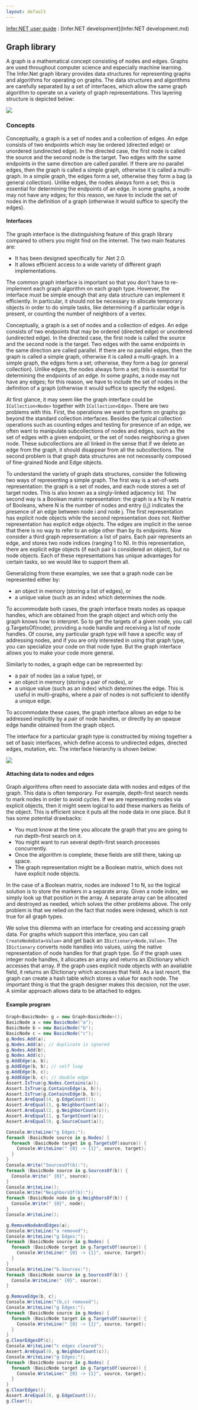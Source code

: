 ```yaml
---
layout: default 
--- 
```

[Infer.NET user guide](index.md) : [Infer.NET development](Infer.NET development.md)

## Graph library

A graph is a mathematical concept consisting of nodes and edges. Graphs are used throughout computer science and especially machine learning. The Infer.Net graph library provides data structures for representing graphs and algorithms for operating on graphs. The data structures and algorithms are carefully separated by a set of interfaces, which allow the same graph algorithm to operate on a variety of graph representations. This layering structure is depicted below: 

![](GraphLibLayers.gif)

### Concepts

Conceptually, a graph is a set of nodes and a collection of edges. An edge consists of two endpoints which may be ordered (directed edge) or unordered (undirected edge). In the directed case, the first node is called the source and the second node is the target. Two edges with the same endpoints in the same direction are called parallel. If there are no parallel edges, then the graph is called a simple graph, otherwise it is called a multi-graph. In a simple graph, the edges form a set, otherwise they form a bag (a general collection). Unlike edges, the nodes always form a set; this is essential for determining the endpoints of an edge. In some graphs, a node may not have any edges; for this reason, we have to include the set of nodes in the definition of a graph (otherwise it would suffice to specify the edges).

#### Interfaces

The graph interface is the distinguishing feature of this graph library compared to others you might find on the internet. The two main features are:

*   It has been designed specifically for .Net 2.0. 
*   It allows efficient access to a wide variety of different graph implementations. 

The common graph interface is important so that you don't have to re-implement each graph algorithm on each graph type. However, the interface must be simple enough that any data structure can implement it efficiently. In particular, it should not be necessary to allocate temporary objects in order to do simple tasks, like determining if a particular edge is present, or counting the number of neighbors of a vertex.

Conceptually, a graph is a set of nodes and a collection of edges. An edge consists of two endpoints that may be ordered (directed edge) or unordered (undirected edge). In the directed case, the first node is called the source and the second node is the target. Two edges with the same endpoints in the same direction are called parallel. If there are no parallel edges, then the graph is called a simple graph, otherwise it is called a multi-graph. In a simple graph, the edges form a set; otherwise, they form a bag (or general collection). Unlike edges, the nodes always form a set; this is essential for determining the endpoints of an edge. In some graphs, a node may not have any edges; for this reason, we have to include the set of nodes in the definition of a graph (otherwise it would suffice to specify the edges).

At first glance, it may seem like the graph interface could be `ICollection<Node>` together with `ICollection<Edge>`. There are two problems with this. First, the operations we want to perform on graphs go beyond the standard collection interfaces. Besides the typical collection operations such as counting edges and testing for presence of an edge, we often want to manipulate subcollections of nodes and edges, such as the set of edges with a given endpoint, or the set of nodes neighboring a given node. These subcollections are all linked in the sense that if we delete an edge from the graph, it should disappear from all the subcollections. The second problem is that graph data structures are not necessarily composed of fine-grained Node and Edge objects.

To understand the variety of graph data structures, consider the following two ways of representing a simple graph. The first way is a set-of-sets representation: the graph is a set of nodes, and each node stores a set of target nodes. This is also known as a singly-linked adjacency list. The second way is a Boolean matrix representation: the graph is a N by N matrix of Booleans, where N is the number of nodes and entry (i,j) indicates the presence of an edge between node i and node j. The first representation has explicit node objects while the second representation does not. Neither representation has explicit edge objects. The edges are implicit in the sense that there is no way to refer to an edge other than by its endpoints. Now consider a third graph representation: a list of pairs. Each pair represents an edge, and stores two node indices (ranging 1 to N). In this representation, there are explicit edge objects (if each pair is considered an object), but no node objects. Each of these representations has unique advantages for certain tasks, so we would like to support them all.

Generalizing from these examples, we see that a graph node can be represented either by:

*   an object in memory (storing a list of edges), or
*   a unique value (such as an index) which determines the node. 

To accommodate both cases, the graph interface treats nodes as opaque handles, which are obtained from the graph object and which only the graph knows how to interpret. So to get the targets of a given node, you call g.TargetsOf(node), providing a node handle and receiving a list of node handles. Of course, any particular graph type will have a specific way of addressing nodes, and if you are only interested in using that graph type, you can specialize your code on that node type. But the graph interface allows you to make your code more general.

Similarly to nodes, a graph edge can be represented by: 

*   a pair of nodes (as a value type), or 
*   an object in memory (storing a pair of nodes), or 
*   a unique value (such as an index) which determines the edge. This is useful in multi-graphs, where a pair of nodes is not sufficient to identify a unique edge. 

To accommodate these cases, the graph interface allows an edge to be addressed implicitly by a pair of node handles, or directly by an opaque edge handle obtained from the graph object.

The interface for a particular graph type is constructed by mixing together a set of basic interfaces, which define access to undirected edges, directed edges, mutation, etc. The interface hierarchy is shown below:

![](GraphInterfaceDiagram.png)

#### Attaching data to nodes and edges

Graph algorithms often need to associate data with nodes and edges of the graph. This data is often temporary. For example, depth-first search needs to mark nodes in order to avoid cycles. If we are representing nodes via explicit objects, then it might seem logical to add these markers as fields of the object. This is efficient since it puts all the node data in one place. But it has some potential drawbacks:

*   You must know at the time you allocate the graph that you are going to run depth-first search on it. 
*   You might want to run several depth-first search processes concurrently. 
*   Once the algorithm is complete, these fields are still there, taking up space. 
*   The graph representation might be a Boolean matrix, which does not have explicit node objects. 

In the case of a Boolean matrix, nodes are indexed 1 to N, so the logical solution is to store the markers in a separate array. Given a node index, we simply look up that position in the array. A separate array can be allocated and destroyed as needed, which solves the other problems above. The only problem is that we relied on the fact that nodes were indexed, which is not true for all graph types.

We solve this dilemma with an interface for creating and accessing graph data. For graphs which support this interface, you can call `CreateNodeData<Value>` and get back an `IDictionary<Node,Value>`. The `IDictionary` converts node handles into values, using the native representation of node handles for that graph type. So if the graph uses integer node handles, it allocates an array and returns an IDictionary which accesses that array. If the graph uses explicit node objects with an available field, it returns an IDictionary which accesses that field. As a last resort, the graph can create a hash table which stores a value for each node. The important thing is that the graph designer makes this decision, not the user. A similar approach allows data to be attached to edges.

#### Example program

```csharp
Graph<BasicNode> g = new Graph<BasicNode>();
BasicNode a = new BasicNode("a");
BasicNode b = new BasicNode("b");
BasicNode c = new BasicNode("c");
g.Nodes.Add(a);
g.Nodes.Add(a); // duplicate is ignored
g.Nodes.Add(b);
g.Nodes.Add(c);
g.AddEdge(a, b);
g.AddEdge(b, b); // self loop
g.AddEdge(b, c);
g.AddEdge(b, c); // double edge
Assert.IsTrue(g.Nodes.Contains(a));
Assert.IsTrue(g.ContainsEdge(a, b));
Assert.IsTrue(g.ContainsEdge(b, b));
Assert.AreEqual(4, g.EdgeCount());
Assert.AreEqual(1, g.NeighborCount(a));
Assert.AreEqual(2, g.NeighborCount(c));
Assert.AreEqual(1, g.TargetCount(a));
Assert.AreEqual(0, g.SourceCount(a));

Console.WriteLine("g Edges:");
foreach (BasicNode source in g.Nodes) {
  foreach (BasicNode target in g.TargetsOf(source)) {
    Console.WriteLine(" {0} -> {1}", source, target);
  }
}
Console.Write("SourcesOf(b):");
foreach (BasicNode source in g.SourcesOf(b)) {
  Console.Write(" {0}", source);
}
Console.WriteLine();
Console.Write("NeighborsOf(b):");
foreach (BasicNode node in g.NeighborsOf(b)) {
  Console.Write(" {0}", node);
}
Console.WriteLine();

g.RemoveNodeAndEdges(a);
Console.WriteLine("a removed");
Console.WriteLine("g Edges:");
foreach (BasicNode source in g.Nodes) {
  foreach (BasicNode target in g.TargetsOf(source)) {
    Console.WriteLine(" {0} -> {1}", source, target);
  }
}
Console.WriteLine("b.Sources:");
foreach (BasicNode source in g.SourcesOf(b)) {
  Console.WriteLine(" {0}", source);
}

g.RemoveEdge(b, c);
Console.WriteLine("(b,c) removed");
Console.WriteLine("g Edges:");
foreach (BasicNode source in g.Nodes) {
  foreach (BasicNode target in g.TargetsOf(source)) {
    Console.WriteLine(" {0} -> {1}", source, target);
  }
}
g.ClearEdgesOf(c);
Console.WriteLine("c edges cleared");
Assert.AreEqual(0, g.NeighborCount(c));
Console.WriteLine("g Edges:");
foreach (BasicNode source in g.Nodes) {
  foreach (BasicNode target in g.TargetsOf(source)) {
    Console.WriteLine(" {0} -> {1}", source, target);
  }
}
g.ClearEdges();
Assert.AreEqual(0, g.EdgeCount());
g.Clear();
```